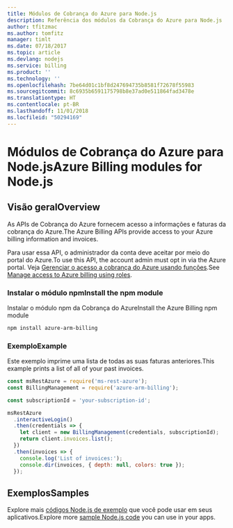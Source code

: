 ```yaml
---
title: Módulos de Cobrança do Azure para Node.js
description: Referência dos módulos da Cobrança do Azure para Node.js
author: tfitzmac
ms.author: tomfitz
manager: timlt
ms.date: 07/18/2017
ms.topic: article
ms.devlang: nodejs
ms.service: billing
ms.product: ''
ms.technology: ''
ms.openlocfilehash: 7be64d01c1bf8d247694735b8581f72678f55983
ms.sourcegitcommit: 8c6935b6591175798b8e37ad0e511864fad3478e
ms.translationtype: HT
ms.contentlocale: pt-BR
ms.lasthandoff: 11/01/2018
ms.locfileid: "50294169"
---
```

# <a name="azure-billing-modules-for-nodejs"></a><span data-ttu-id="c0185-103">Módulos de Cobrança do Azure para Node.js</span><span class="sxs-lookup"><span data-stu-id="c0185-103">Azure Billing modules for Node.js</span></span>

## <a name="overview"></a><span data-ttu-id="c0185-104">Visão geral</span><span class="sxs-lookup"><span data-stu-id="c0185-104">Overview</span></span>
<span data-ttu-id="c0185-105">As APIs de Cobrança do Azure fornecem acesso a informações e faturas da cobrança do Azure.</span><span class="sxs-lookup"><span data-stu-id="c0185-105">The Azure Billing APIs provide access to your Azure billing information and invoices.</span></span>

<span data-ttu-id="c0185-106">Para usar essa API, o administrador da conta deve aceitar por meio do portal do Azure.</span><span class="sxs-lookup"><span data-stu-id="c0185-106">To use this API, the account admin must opt in via the Azure portal.</span></span> <span data-ttu-id="c0185-107">Veja [Gerenciar o acesso a cobrança do Azure usando funções](https://docs.microsoft.com/azure/billing/billing-manage-access).</span><span class="sxs-lookup"><span data-stu-id="c0185-107">See [Manage access to Azure billing using roles](https://docs.microsoft.com/azure/billing/billing-manage-access).</span></span>

### <a name="install-the-npm-module"></a><span data-ttu-id="c0185-108">Instalar o módulo npm</span><span class="sxs-lookup"><span data-stu-id="c0185-108">Install the npm module</span></span> 

<span data-ttu-id="c0185-109">Instalar o módulo npm da Cobrança do Azure</span><span class="sxs-lookup"><span data-stu-id="c0185-109">Install the Azure Billing npm module</span></span> 

```bash
npm install azure-arm-billing
```
### <a name="example"></a><span data-ttu-id="c0185-110">Exemplo</span><span class="sxs-lookup"><span data-stu-id="c0185-110">Example</span></span> 
 
<span data-ttu-id="c0185-111">Este exemplo imprime uma lista de todas as suas faturas anteriores.</span><span class="sxs-lookup"><span data-stu-id="c0185-111">This example prints a list of all of your past invoices.</span></span>
 
```javascript 
const msRestAzure = require('ms-rest-azure');
const BillingManagement = require('azure-arm-billing');

const subscriptionId = 'your-subscription-id';

msRestAzure
  .interactiveLogin()
  .then(credentials => {
    let client = new BillingManagement(credentials, subscriptionId);
    return client.invoices.list();
  })
  .then(invoices => {
    console.log('List of invoices:');
    console.dir(invoices, { depth: null, colors: true });
  });
``` 


## <a name="samples"></a><span data-ttu-id="c0185-112">Exemplos</span><span class="sxs-lookup"><span data-stu-id="c0185-112">Samples</span></span>

<span data-ttu-id="c0185-113">Explore mais [códigos Node.js de exemplo](https://azure.microsoft.com/resources/samples/?platform=nodejs) que você pode usar em seus aplicativos.</span><span class="sxs-lookup"><span data-stu-id="c0185-113">Explore more [sample Node.js code](https://azure.microsoft.com/resources/samples/?platform=nodejs) you can use in your apps.</span></span>
